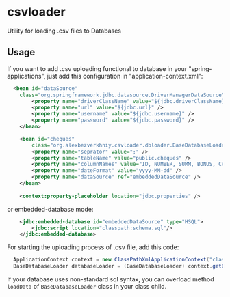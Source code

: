 csvloader
=========

Utility for loading .csv files to Databases

Usage
-----

If you want to add .csv uploading functional to database in your "spring-applications", just add this configuration in "application-context.xml":

```xml
  <bean id="dataSource"
  	class="org.springframework.jdbc.datasource.DriverManagerDataSource">
		<property name="driverClassName" value="${jdbc.driverClassName}" />
		<property name="url" value="${jdbc.url}" />
		<property name="username" value="${jdbc.username}" />
		<property name="password" value="${jdbc.password}" />
	</bean>

	<bean id="cheques"
		class="org.alexbezverkhniy.csvloader.dbloader.BaseDatabaseLoader">
		<property name="seprator" value=";" />
		<property name="tableName" value="public.cheques" />
		<property name="columnNames" value="ID, NUMBER, SUMM, BONUS, CREATE_DATE" />
		<property name="dateFormat" value="yyyy-MM-dd" />
		<property name="dataSource" ref="embeddedDataSource" />
	</bean>
	
	<context:property-placeholder location="jdbc.properties" />
```

or embedded-database mode:

```xml
    <jdbc:embedded-database id="embeddedDataSource" type="HSQL">
        <jdbc:script location="classpath:schema.sql"/>
    </jdbc:embedded-database>
```

For starting the uploading process of .csv file, add this code:

```java
  ApplicationContext context = new ClassPathXmlApplicationContext("classpath:application-context.xml");
  BaseDatabaseLoader databaseLoader = (BaseDatabaseLoader) context.getBean("cheques");
```

If your database uses non-standard sql syntax, you can overload method `loadData` of `BaseDatabaseLoader` class in your class child.

